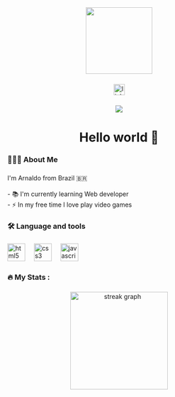 <div align="center">
  <img height="150" src="https://i.giphy.com/media/v1.Y2lkPTc5MGI3NjExdjBubGN4YWJ4dHpwMWF0bmVjZWYydHF3Z2FqYzU1cnQ0b3ZuMHpleiZlcD12MV9pbnRlcm5hbF9naWZfYnlfaWQmY3Q9Zw/Hglgx7hv2NYcANL07N/giphy.gif"  />
</div>

###

<div align="center">
  <img src="https://img.shields.io/static/v1?message=LinkedIn&logo=linkedin&label=&color=0077B5&logoColor=white&labelColor=&style=for-the-badge" height="25" alt="linkedin logo"  />
</div>

###

<div align="center">
  <img src="https://profile-counter.glitch.me/ArnaldoPNeto/count.svg?"  />
</div>

###

<h1 align="center">Hello world 👋</h1>

###

<h3 align="left">🙋🏻‍♂️ About Me</h3>

###

<p align="left">I'm Arnaldo from Brazil 🇧🇷<br><br>- 📚 I'm currently learning Web developer<br>- ⚡ In my free time I love play video games</p>

###

<h3 align="left">🛠 Language and tools</h3>

###

<div align="left">
  <img src="https://cdn.jsdelivr.net/gh/devicons/devicon/icons/html5/html5-original.svg" height="40" alt="html5 logo"  />
  <img width="12" />
  <img src="https://cdn.jsdelivr.net/gh/devicons/devicon/icons/css3/css3-original.svg" height="40" alt="css3 logo"  />
  <img width="12" />
  <img src="https://cdn.jsdelivr.net/gh/devicons/devicon/icons/javascript/javascript-original.svg" height="40" alt="javascript logo"  />
</div>

###

<h3 align="left">🔥   My Stats :</h3>

###

<div align="center">
  <img src="https://streak-stats.demolab.com?user=ArnaldoPNeto&locale=en&mode=daily&theme=dark&hide_border=false&border_radius=5&order=3" height="220" alt="streak graph"  />
</div>

###
